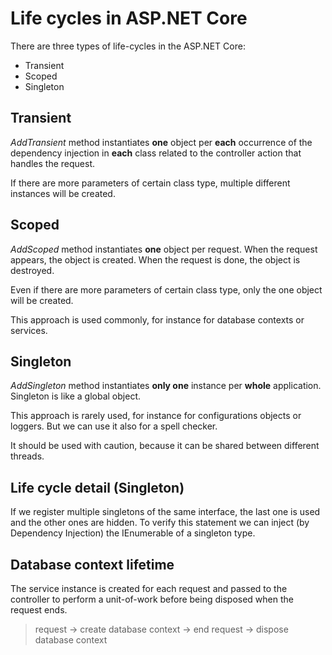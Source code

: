 ﻿# Life cycles in ASP.NET Core

There are three types of life-cycles in the ASP.NET Core:
- Transient
- Scoped
- Singleton

## Transient

*AddTransient* method instantiates **one** object per **each** occurrence of the dependency injection in **each** class related to the controller action
that handles the request.

If there are more parameters of certain class type, multiple different instances will be created.

## Scoped

*AddScoped* method instantiates **one** object per request. 
When the request appears, the object is created. 
When the request is done, the object is destroyed.

Even if there are more parameters of certain class type, only the one object will be created.

This approach is used commonly, for instance for database contexts or services.

## Singleton

*AddSingleton* method instantiates **only one** instance per **whole** application.
Singleton is like a global object.

This approach is rarely used, for instance for configurations objects or loggers. But we can use it also for a spell checker.

It should be used with caution, because it can be shared between different threads.

## Life cycle detail (Singleton)

If we register multiple singletons of the same interface, the last one is used and the other ones are hidden. 
To verify this statement we can inject (by Dependency Injection) the IEnumerable of a singleton type.

## Database context lifetime

The service instance is created for each request and passed to the controller to perform a unit-of-work before being disposed when the request ends.

> request -> create database context -> end request -> dispose database context